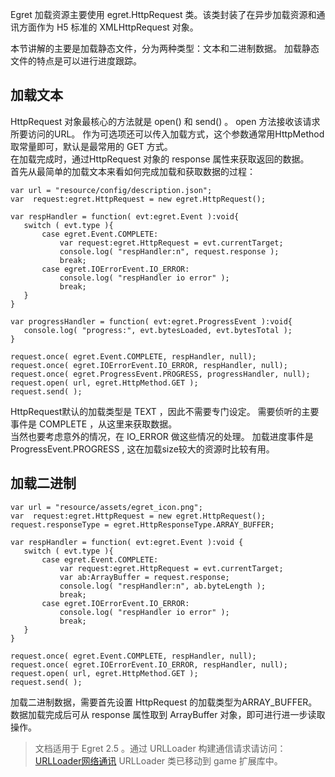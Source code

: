 Egret 加载资源主要使用 egret.HttpRequest 类。该类封装了在异步加载资源和通讯方面作为 H5 标准的 XMLHttpRequest 对象。

本节讲解的主要是加载静态文件，分为两种类型：文本和二进制数据。
加载静态文件的特点是可以进行进度跟踪。

## 加载文本   

HttpRequest 对象最核心的方法就是 open() 和 send() 。  open 方法接收该请求所要访问的URL。 作为可选项还可以传入加载方式，这个参数通常用HttpMethod取常量即可，默认是最常用的 GET 方式。       
在加载完成时，通过HttpRequest 对象的 response 属性来获取返回的数据。    
首先从最简单的加载文本来看如何完成加载和获取数据的过程：   

```
var url = "resource/config/description.json";
var  request:egret.HttpRequest = new egret.HttpRequest();
        
var respHandler = function( evt:egret.Event ):void{
   switch ( evt.type ){
       case egret.Event.COMPLETE:
           var request:egret.HttpRequest = evt.currentTarget;
           console.log( "respHandler:n", request.response );
           break;
       case egret.IOErrorEvent.IO_ERROR:
           console.log( "respHandler io error" );
           break;
   }
}
        
var progressHandler = function( evt:egret.ProgressEvent ):void{
   console.log( "progress:", evt.bytesLoaded, evt.bytesTotal );
}

request.once( egret.Event.COMPLETE, respHandler, null);
request.once( egret.IOErrorEvent.IO_ERROR, respHandler, null);
request.once( egret.ProgressEvent.PROGRESS, progressHandler, null);
request.open( url, egret.HttpMethod.GET ); 
request.send( );
```
HttpRequest默认的加载类型是 TEXT ，因此不需要专门设定。
需要侦听的主要事件是 COMPLETE ，从这里来获取数据。   
当然也要考虑意外的情况，在 IO_ERROR 做这些情况的处理。
加载进度事件是 ProgressEvent.PROGRESS , 这在加载size较大的资源时比较有用。

## 加载二进制   

```
var url = "resource/assets/egret_icon.png";
var  request:egret.HttpRequest = new egret.HttpRequest();
request.responseType = egret.HttpResponseType.ARRAY_BUFFER;

var respHandler = function( evt:egret.Event ):void {
   switch ( evt.type ){
       case egret.Event.COMPLETE:
           var request:egret.HttpRequest = evt.currentTarget;
           var ab:ArrayBuffer = request.response;
           console.log( "respHandler:n", ab.byteLength );
           break;
       case egret.IOErrorEvent.IO_ERROR:
           console.log( "respHandler io error" );
           break;
   }
}

request.once( egret.Event.COMPLETE, respHandler, null);
request.once( egret.IOErrorEvent.IO_ERROR, respHandler, null);
request.open( url, egret.HttpMethod.GET );
request.send( );
```
加载二进制数据，需要首先设置 HttpRequest 的加载类型为ARRAY_BUFFER。   
数据加载完成后可从 response 属性取到 ArrayBuffer 对象，即可进行进一步读取操作。  

>文档适用于 Egret 2.5 。通过 URLLoader 构建通信请求请访问：
[URLLoader网络通讯](../../../extension/game/URLLoaderNetwork/README.md)
URLLoader 类已移动到 game 扩展库中。